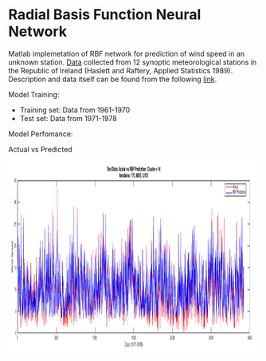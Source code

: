 # Radial Basis Function Neural Network
Matlab implemetation of RBF network for prediction of wind speed in an unknown station. [Data](http://lib.stat.cmu.edu/datasets/wind.data) collected from 12 synoptic meteorological stations in the Republic of Ireland (Haslett and Raftery, Applied Statistics 1989). Description and data itself can be found from the following [link]( http://lib.stat.cmu.edu/datasets/wind.desc).



Model Training:
* Training set: Data from 1961-1970
* Test set: Data from 1971-1978 


Model Perfomance:

Actual vs Predicted


<img src="predi.jpg" width="900" height="390" />



